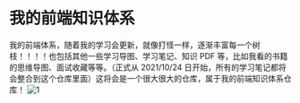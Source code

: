 # 我的前端知识体系

我的前端体系，随着我的学习会更新，就像打怪一样，逐渐丰富每一个树枝！！！！也包括其他一些学习导图、学习笔记、知识 PDF 等，比如我看的书籍的思维导图、面试收藏等等。（正式从 2021/10/24 日开始，所有的学习笔记都将会整合到这个仓库里面）这将会是一个很大很大的仓库，属于我的前端知识体系仓库！
![1](https://user-images.githubusercontent.com/50372203/138705300-5c20fa22-e9a4-4ab0-a37b-36a269f25109.png)

